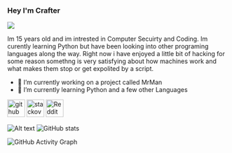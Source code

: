 ### Hey I'm Crafter
![](https://www.goodcore.co.uk/blog/wp-content/uploads/2019/08/what-is-coding.webp)

Im 15 years old and im intrested in Computer Secuirty and Coding.
Im curently learning Python but have been looking into other programing languages along the way.
Right now i have enjoyed a little bit of hacking for some reason somethng is very satisfying about 
how machines work and what makes them stop or get expolited by a script.

- 🔭 I’m currently working on a project called MrMan 
- 🌱 I’m currently learning Python and a few other Languages 


[<img src='https://cdn.jsdelivr.net/npm/simple-icons@3.0.1/icons/github.svg' alt='github' height='40'>](https://github.com/crafter544)  [<img src='https://cdn.jsdelivr.net/npm/simple-icons@3.0.1/icons/stackoverflow.svg' alt='stackoverflow' height='40'>](https://stackoverflow.com/users/17659383)  [<img src='https://cdn.jsdelivr.net/npm/simple-icons@3.0.1/icons/reddit.svg' alt='Reddit' height='40'>](https://www.reddit.com/user/Crafter91)  

![Alt text](https://spotify-recently-played-readme.vercel.app/api?user=robd62w79na12r3obg2x1yn7v) ![GitHub stats](https://github-readme-stats.vercel.app/api?username=crafter544&show_icons=true)

![GitHub Activity Graph](https://activity-graph.herokuapp.com/graph?username=crafter544)  


